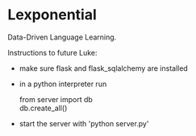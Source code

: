 # Lexponential 

Data-Driven Language Learning.

Instructions to future Luke:
- make sure flask and flask_sqlalchemy are installed
- in a python interpreter run

    from server import db  
    db.create_all()

- start the server with 'python server.py'


